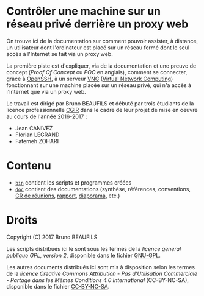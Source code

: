 # Contrôler une machine sur un réseau privé derrière un proxy web

On trouve ici de la documentation sur comment pouvoir assister, à distance, un utilisateur dont l'ordinateur est placé sur un réseau fermé dont le seul accès à l'Internet se fait via un proxy web.

La première piste est d'expliquer, via de la documentation et une preuve de concept (*Proof Of Concept* ou *POC* en anglais), comment se connecter, grâce à [OpenSSH](http://www.openssh.com), à un serveur [VNC][VNC-fr] ([Virtual Network Computing][VNC-en]) fonctionnant sur une machine placée sur un réseau privé, qui n'a accès à l'Internet que via un proxy web.

[VNC-en]: https://en.wikipedia.org/wiki/Virtual_Network_Computing
[VNC-fr]: https://fr.wikipedia.org/wiki/Virtual_Network_Computing

Le travail est dirigé par Bruno BEAUFILS et débuté par trois étudiants de la licence professionnelle [CGIR](http://cgir.univ-lille1.fr) dans le cadre de leur projet de mise en oeuvre au cours de l'année 2016-2017 :

- Jean CANIVEZ
- Florian LEGRAND
- Fatemeh ZOHARI


# Contenu

- [`bin`](bin) contient les scripts et programmes créées
- [`doc`](doc) contient des documentations (synthèse, références, conventions,
  [CR de réunions](doc/cr), [rapport](doc/report), [diaporama](doc/prez),
  etc.)


# Droits

Copyright (C) 2017 Bruno BEAUFILS

Les scripts distribués ici le sont sous les termes de la *licence général publique GPL, version 2*, disponible dans le fichier [GNU-GPL](GNU-GPL).

Les autres documents distribués ici sont mis à disposition selon les termes de la *licence Creative Commons Attribution - Pas d’Utilisation Commerciale - Partage dans les Mêmes Conditions 4.0 International* (CC-BY-NC-SA), disponible dans le fichier [CC-BY-NC-SA](CC-BY-NC-SA).
